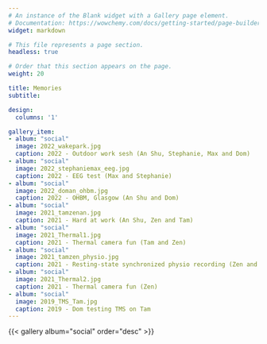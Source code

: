 ```yaml
---
# An instance of the Blank widget with a Gallery page element.
# Documentation: https://wowchemy.com/docs/getting-started/page-builder/
widget: markdown

# This file represents a page section.
headless: true

# Order that this section appears on the page.
weight: 20

title: Memories
subtitle:

design:
  columns: '1'

gallery_item:
- album: "social"
  image: 2022_wakepark.jpg
  caption: 2022 - Outdoor work sesh (An Shu, Stephanie, Max and Dom)
- album: "social"
  image: 2022_stephaniemax_eeg.jpg
  caption: 2022 - EEG test (Max and Stephanie)
- album: "social"
  image: 2022_doman_ohbm.jpg
  caption: 2022 - OHBM, Glasgow (An Shu and Dom)
- album: "social"
  image: 2021_tamzenan.jpg
  caption: 2021 - Hard at work (An Shu, Zen and Tam)
- album: "social"
  image: 2021_Thermal1.jpg
  caption: 2021 - Thermal camera fun (Tam and Zen)
- album: "social"
  image: 2021_tamzen_physio.jpg
  caption: 2021 - Resting-state synchronized physio recording (Zen and Tam)
- album: "social"
  image: 2021_Thermal2.jpg
  caption: 2021 - Thermal camera fun (Zen)
- album: "social"
  image: 2019_TMS_Tam.jpg
  caption: 2019 - Dom testing TMS on Tam
---
```


{{< gallery album="social" order="desc" >}}
